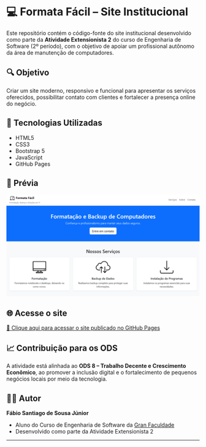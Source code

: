 # 💻 Formata Fácil – Site Institucional

Este repositório contém o código-fonte do site institucional desenvolvido como parte da **Atividade Extensionista 2** do curso de Engenharia de Software (2º período), com o objetivo de apoiar um profissional autônomo da área de manutenção de computadores.

## 🔍 Objetivo

Criar um site moderno, responsivo e funcional para apresentar os serviços oferecidos, possibilitar contato com clientes e fortalecer a presença online do negócio.

## 🚀 Tecnologias Utilizadas

- HTML5
- CSS3
- Bootstrap 5
- JavaScript
- GitHub Pages

## 📸 Prévia

![Prévia do site](img/preview.png)

## 🌐 Acesse o site

[🔗 Clique aqui para acessar o site publicado no GitHub Pages](https://ssantiago121.github.io/formata-facil/)  

## 📈 Contribuição para os ODS

A atividade está alinhada ao **ODS 8 – Trabalho Decente e Crescimento Econômico**, ao promover a inclusão digital e o fortalecimento de pequenos negócios locais por meio da tecnologia.

## 👨‍💻 Autor

**Fábio Santiago de Sousa Júnior**  
 - Aluno do Curso de Engenharia de Software da [Gran Faculdade](https://faculdade.grancursosonline.com.br/)
 - Desenvolvido como parte da Atividade Extensionista 2

---

